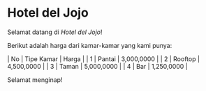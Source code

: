 # Hotel del Jojo
Selamat datang di *Hotel del Jojo*!

Berikut adalah harga dari kamar-kamar yang kami punya:

| No | Tipe Kamar | Harga |
| 1 | Pantai | 3,000,0000 |
| 2 | Rooftop | 4,500,0000 |
| 3 | Taman | 5,000,0000 |
| 4 | Bar | 1,250,0000 |

Selamat menginap!
